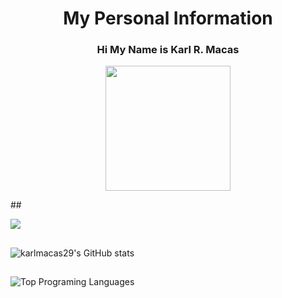 <h1 align="center"> My Personal Information </h1>
<h3 align="center">Hi My Name is Karl R. Macas</h3>
<p align="center"><img src="https://github.com/karlmacas29/karlmacas29/assets/83496597/a7af9c63-d85c-41ec-84f4-02f791018457" width="200" heigth="400"></p>
##

![](https://komarev.com/ghpvc/?username=karlmacas29&color=blueviolet)

##

![karlmacas29's GitHub stats](https://github-readme-stats.vercel.app/api?username=karlmacas29&show_icons=true&theme=dracula)

##

![Top Programing Languages](https://github-readme-stats.vercel.app/api/top-langs/?username=karlmacas29&layout=pie)


